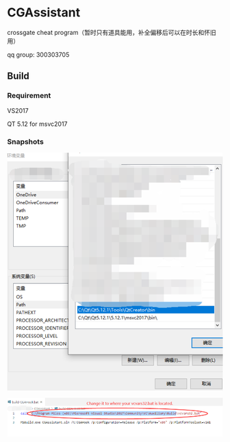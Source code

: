 # CGAssistant
crossgate cheat program（暂时只有道具能用，补全偏移后可以在时长和怀旧用）

qq group: 300303705

## Build

### Requirement

VS2017

QT 5.12 for msvc2017

### Snapshots

![1](https://github.com/hzqst/CGAssistant/raw/master/img/1.png)

![2](https://github.com/hzqst/CGAssistant/raw/master/img/2.png)
